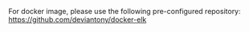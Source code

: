 For docker image, please use the following pre-configured repository: https://github.com/deviantony/docker-elk
